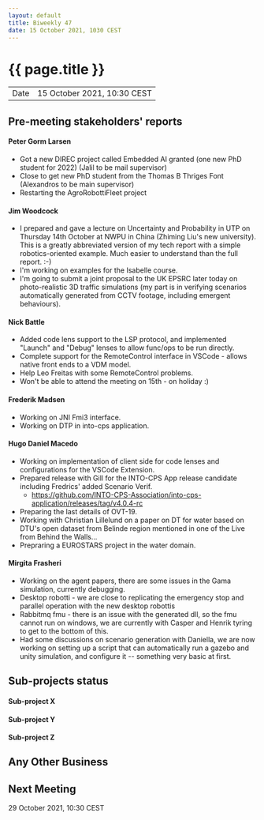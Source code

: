 ```yaml
---
layout: default
title: Biweekly 47
date: 15 October 2021, 1030 CEST
---
```


<script src="https://code.jquery.com/jquery-1.11.1.min.js">
</script>
<script src="/javascripts/edit.js"></script>
<script>setEditButonNm();</script>

# {{ page.title }}

|||
|---|---|
| Date | 15 October 2021, 10:30 CEST |


## Pre-meeting stakeholders' reports

<!-- Please keep in mind that the minutes are publicly available.-->

#### Peter Gorm Larsen
* Got a new DIREC project called Embedded AI granted (one new PhD student for 2022) (Jalil to be mail supervisor)
* Close to get new PhD student from the Thomas B Thriges Font (Alexandros to be main supervisor)
* Restarting the AgroRobottiFleet project

#### Jim Woodcock
* I prepared and gave a lecture on Uncertainty and Probability in UTP on Thursday 14th October at NWPU in China (Zhiming Liu's new university). This is a greatly abbreviated version of my tech report with a simple robotics-oriented example. Much easier to understand than the full report. :-)
* I'm working on examples for the Isabelle course.
* I'm going to submit a joint proposal to the UK EPSRC later today on photo-realistic 3D traffic simulations (my part is in verifying scenarios automatically generated from CCTV footage, including emergent behaviours). 

#### Nick Battle
* Added code lens support to the LSP protocol, and implemented "Launch" and "Debug" lenses to allow func/ops to be run directly.
* Complete support for the RemoteControl interface in VSCode - allows native front ends to a VDM model.
* Help Leo Freitas with some RemoteControl problems.
* Won't be able to attend the meeting on 15th - on holiday :)

#### Frederik Madsen
* Working on JNI Fmi3 interface.
* Working on DTP in into-cps application.

#### Hugo Daniel Macedo
* Working on implementation of client side for code lenses and configurations for the VSCode Extension.
* Prepared release with Gill for the INTO-CPS App release candidate including Fredrics' added Scenario Verif.
  * https://github.com/INTO-CPS-Association/into-cps-application/releases/tag/v4.0.4-rc
* Preparing the last details of OVT-19.
* Working with Christian Lillelund on a paper on DT for water based on DTU's open dataset from Belinde region mentioned in one of the Live from Behind the Walls...
* Prepraring a EUROSTARS project in the water domain.   

#### Mirgita Frasheri
* Working on the agent papers, there are some issues in the Gama simulation, currently debugging.
* Desktop robotti - we are close to replicating the emergency stop and parallel operation with the new desktop robottis
* Rabbitmq fmu - there is an issue with the generated dll, so the fmu cannot run on windows, we are currently with Casper and Henrik tyring to get to the bottom of this.
* Had some discussions on scenario generation with Daniella, we are now working on setting up a script that can automatically run a gazebo and unity simulation, and configure it -- something very basic at first. 

## Sub-projects status


#### Sub-project X

#### Sub-project Y

#### Sub-project Z

##  Any Other Business

Next Meeting
------------

29 October 2021, 10:30 CEST


<div id="edit_page_div"></div>
